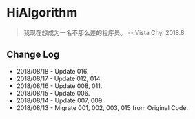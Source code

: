 # HiAlgorithm

> 我现在想成为一名不那么差的程序员。 -- Vista Chyi 2018.8

## Change Log
* 2018/08/18 - Update 016.
* 2018/08/17 - Update 012, 014.
* 2018/08/16 - Update 008, 011.
* 2018/08/15 - Update 006.
* 2018/08/14 - Update 007, 009.
* 2018/08/13 - Migrate 001, 002, 003, 015 from Original Code.
